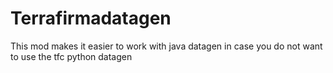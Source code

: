 # Terrafirmadatagen
This mod makes it easier to work with java datagen in case you do not want to use the tfc python datagen